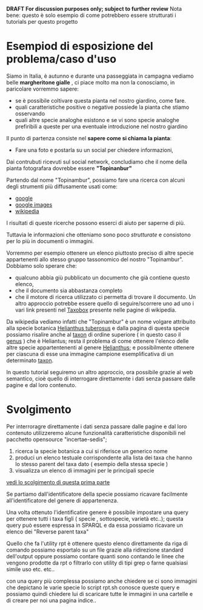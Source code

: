 **DRAFT For discussion purposes only; subject to further review**
Nota bene: questo è solo esempio di come potrebbero essere strutturati i tutorials per questo progetto 

# Esempiod di esposizione del problema/caso d'uso 
Siamo in Italia, è autunno e durante una passeggiata in campagna vediamo belle **margheritone gialle** , 
ci piace molto ma non la conosciamo, in paricolare vorremmo sapere:
  - se è possibile coltivare questa pianta nel nostro giardino, come fare. 
  - quali caratteristiche positive o negative possiede la pianta che stiamo osservando
  - quali altre specie analoghe esistono e se vi sono specie analoghe prefiribili a queste per una eventuale introduzione nel nostro giardino

Il punto di partenza consiste nel **sapere come si chiama la pianta**:  
- Fare una foto e postarla su un social per chiedere informazioni, 

Dai contrubuti ricevuti sul social network, concludiamo che il nome della pianta fotografara dovrebbe essere **"Topinanbur"**

Partendo dal nome "Topinambur",  possiamo fare una ricerca con alcuni degli strumenti più diffusamente usati come: 
- [google](https://www.google.com/search?q=topinambur)
- [google images](https://www.google.it/search?q=topinambur&source=lnms&tbm=isch&sa=X&ved=0ahUKEwjqge3O-_jPAhWLPxoKHaruBoEQ_AUICCgB&biw=576&bih=798&dpr=2) 
- [wikipedia](https://it.wikipedia.org/wiki/Helianthus_tuberosus) 

I risultati di queste ricerche possono esserci di aiuto per saperne di più. 

Tuttavia le informazioni che otteniamo sono poco *strutturate* e consistono per lo più in documenti o immagini. 

Vorremmo per esempio ottenere un elenco piuttosto preciso di altre specie appartenenti allo stesso gruppo tassonomico del nostro "Topinambur".
Dobbiamo solo sperare che: 
- qualcuno abbia giù pubblicato un documento che già contiene questo elenco, 
- che il documento sia abbastanza completo 
-  che il motore di ricerca utilizzato ci permetta di trovare il documento. 
Un altro approccio potrebbe essere quello di seguire/scorrere uno ad uno i vari link presenti nel [Taxobox](https://en.wikipedia.org/wiki/Template:Taxobox) presente nelle pagine di wikipedia.    

Da wikipedia vediamo infatti che "Topinambur" è un nome volgare attribuito alla specie botanica [Helianthus tuberosus](https://it.wikipedia.org/wiki/Helianthus_tuberosus)
e dalla pagina di questa specie possiamo risalire anche al [taxon](https://it.wikipedia.org/wiki/Taxon) di ordine superiore ( in questo caso il [genus](https://it.wikipedia.org/wiki/Genere_(tassonomia)) ) che è Heliantus; resta il problema di come ottenere l'elenco delle altre specie appartentenenti al genere [Helianthus](https://it.wikipedia.org/wiki/Helianthus); e possibilmente ottenere per ciascuna di esse una immagine campione esemplificativa di un determinato [taxon](https://it.wikipedia.org/wiki/Taxon).

In questo tutorial seguiremo un altro approccio, ora possibile grazie al web semantico, cioè quello di interrogare direttamente i dati senza passare dalle pagine e dal loro contenuto.

# Svolgimento
Per interroragre direttamente i dati senza passare dalle pagine e dal loro contenuto utilizzeremo
alcune funzionalità caratteristiche disponibili nel pacchetto opensource "incertae-sedis";

1) ricerca la specie botanica a cui si riferisce un generico nome
2) produci un elenco testuale corrispondente alla lista dei taxa che hanno lo stesso parent del taxa dato ( esempio della stessa specie )
3) visualizza un elenco di immagini per le principali specie    

[vedi lo scolgimento di questa prima parte ](./it-rpt-p1.it.md)


Se partiamo dall'identificatore della specie possiamo ricavare facilmente
all'identificatore del genere di appartenenza.

Una volta ottenuto l'identificatire genere è possibile impostare una query per
ottenere tutti i taxa figli ( specie , sottospecie, varietà etc..);
questa query può essere espressa in SPARQL
e da essa possiamo ricavare un elenco dei "Reverse parent taxa"  

Quello che fa l'utility rpt è ottenere questo elenco direttamente da riga di comando
possiamo esportalo su un file grazie alla ridirezione standard dell'output
oppure possiamo contare quanti sono contando le linee che vengono prodotte da rpt
o filtrarlo con utility di tipi grep o farne qualsiasi simile uso etc. etc..  


con una query più complessa possiamo anche chiedere se ci sono immagini che depictano le varie specie
lo script rpt.sh conosce queste query e possiamo quindi chiedere lui di scaricare tutte le
immagini in una cartelle e di creare per noi una pagina indice..

